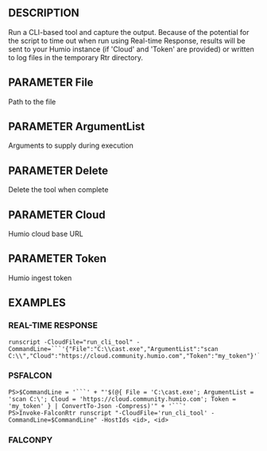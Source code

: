 ## DESCRIPTION
Run a CLI-based tool and capture the output. Because of the potential for the script to time out when run using Real-time Response, results will be sent to your Humio instance (if 'Cloud' and 'Token' are provided) or written to log files in the temporary Rtr directory.

## PARAMETER File
Path to the file

## PARAMETER ArgumentList
Arguments to supply during execution

## PARAMETER Delete
Delete the tool when complete

## PARAMETER Cloud
Humio cloud base URL

## PARAMETER Token
Humio ingest token

## EXAMPLES

### REAL-TIME RESPONSE
```
runscript -CloudFile="run_cli_tool" -CommandLine=```'{"File":"C:\\cast.exe","ArgumentList":"scan C:\\","Cloud":"https://cloud.community.humio.com","Token":"my_token"}'```
```
### PSFALCON
```
PS>$CommandLine = '```' + "'$(@{ File = 'C:\cast.exe'; ArgumentList = 'scan C:\'; Cloud = 'https://cloud.community.humio.com'; Token = 'my_token' } | ConvertTo-Json -Compress)'" + '```'
PS>Invoke-FalconRtr runscript "-CloudFile='run_cli_tool' -CommandLine=$CommandLine" -HostIds <id>, <id>
```
### FALCONPY

